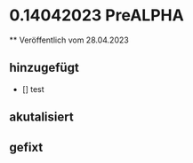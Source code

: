 # 0.14042023 PreALPHA
** Veröffentlich vom 28.04.2023


## hinzugefügt
- [] test
## akutalisiert

## gefixt